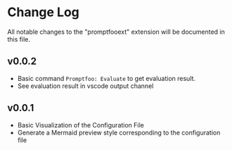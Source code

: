 # Change Log

All notable changes to the "promptfooext" extension will be documented in this file.

## v0.0.2
- Basic command `Promptfoo: Evaluate` to get evaluation result.
- See evaluation result in vscode output channel

## v0.0.1
- Basic Visualization of the Configuration File
- Generate a Mermaid preview style corresponding to the configuration file